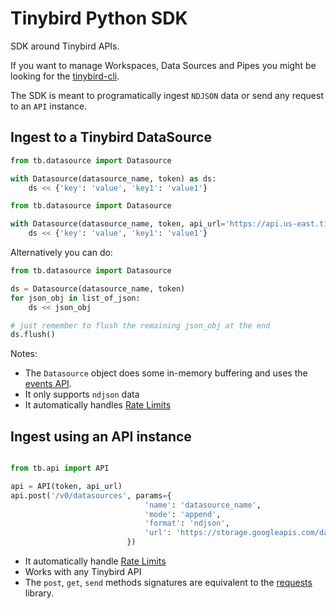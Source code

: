 # Tinybird Python SDK

SDK around Tinybird APIs.

If you want to manage Workspaces, Data Sources and Pipes you might be looking for the [tinybird-cli](https://pypi.org/project/tinybird-cli/).

The SDK is meant to programatically ingest `NDJSON` data or send any request to an `API` instance.

## Ingest to a Tinybird DataSource

```python
from tb.datasource import Datasource

with Datasource(datasource_name, token) as ds:
    ds << {'key': 'value', 'key1': 'value1'}
```

```python
from tb.datasource import Datasource

with Datasource(datasource_name, token, api_url='https://api.us-east.tinybird.co') as ds:
    ds << {'key': 'value', 'key1': 'value1'}
```

Alternatively you can do:

```python
from tb.datasource import Datasource

ds = Datasource(datasource_name, token)
for json_obj in list_of_json:
    ds << json_obj

# just remember to flush the remaining json_obj at the end
ds.flush()
```

Notes:
- The `Datasource` object does some in-memory buffering and uses the [events API](https://docs.tinybird.co/api-reference/datasource-api.html#post-v0-events). 
- It only supports `ndjson` data
- It automatically handles [Rate Limits](https://docs.tinybird.co/api-reference/api-reference.html#limits)

## Ingest using an API instance

```python

from tb.api import API

api = API(token, api_url)
api.post('/v0/datasources', params={
                              'name': 'datasource_name',
                              'mode': 'append',
                              'format': 'ndjson',
                              'url': 'https://storage.googleapis.com/davidm-wadus/events.ndjson',
                          })
```

- It automatically handle [Rate Limits](https://docs.tinybird.co/api-reference/api-reference.html#limits)
- Works with any Tinybird API
- The `post`, `get`, `send` methods signatures are equivalent to the [requests](https://docs.python-requests.org/en/latest/) library.
